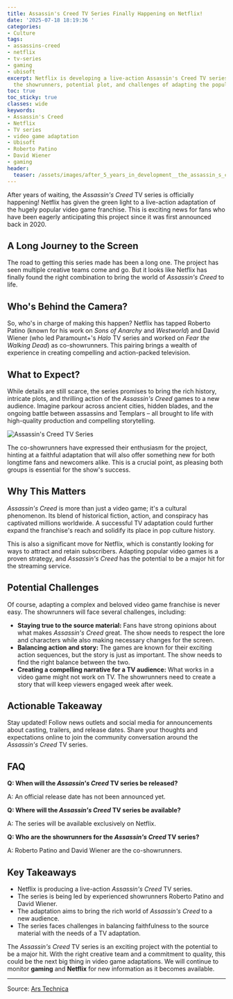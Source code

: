 ```yaml
---
title: Assassin's Creed TV Series Finally Happening on Netflix!
date: '2025-07-18 18:19:36 '
categories:
- Culture
tags:
- assassins-creed
- netflix
- tv-series
- gaming
- ubisoft
excerpt: Netflix is developing a live-action Assassin's Creed TV series! Learn about
  the showrunners, potential plot, and challenges of adapting the popular game.
toc: true
toc_sticky: true
classes: wide
keywords:
- Assassin's Creed
- Netflix
- TV series
- video game adaptation
- Ubisoft
- Roberto Patino
- David Wiener
- gaming
header:
  teaser: /assets/images/after_5_years_in_development__the_assassin_s_creed_20250718181936.webp
---
```


After years of waiting, the *Assassin's Creed* TV series is officially happening! Netflix has given the green light to a live-action adaptation of the hugely popular video game franchise. This is exciting news for fans who have been eagerly anticipating this project since it was first announced back in 2020.

## A Long Journey to the Screen

The road to getting this series made has been a long one. The project has seen multiple creative teams come and go. But it looks like Netflix has finally found the right combination to bring the world of *Assassin's Creed* to life.

## Who's Behind the Camera?

So, who's in charge of making this happen? Netflix has tapped Roberto Patino (known for his work on *Sons of Anarchy* and *Westworld*) and David Wiener (who led Paramount+'s *Halo* TV series and worked on *Fear the Walking Dead*) as co-showrunners. This pairing brings a wealth of experience in creating compelling and action-packed television.

## What to Expect?

While details are still scarce, the series promises to bring the rich history, intricate plots, and thrilling action of the *Assassin's Creed* games to a new audience. Imagine parkour across ancient cities, hidden blades, and the ongoing battle between assassins and Templars – all brought to life with high-quality production and compelling storytelling.

![Assassin's Creed TV Series](https://cdn.arstechnica.net/wp-content/uploads/2024/09/660e5a03fbff4e2940488bcd-1-1152x648.webp)

The co-showrunners have expressed their enthusiasm for the project, hinting at a faithful adaptation that will also offer something new for both longtime fans and newcomers alike. This is a crucial point, as pleasing both groups is essential for the show's success.

## Why This Matters

*Assassin's Creed* is more than just a video game; it's a cultural phenomenon. Its blend of historical fiction, action, and conspiracy has captivated millions worldwide. A successful TV adaptation could further expand the franchise's reach and solidify its place in pop culture history.

This is also a significant move for Netflix, which is constantly looking for ways to attract and retain subscribers. Adapting popular video games is a proven strategy, and *Assassin's Creed* has the potential to be a major hit for the streaming service.

## Potential Challenges

Of course, adapting a complex and beloved video game franchise is never easy. The showrunners will face several challenges, including:

*   **Staying true to the source material:** Fans have strong opinions about what makes *Assassin's Creed* great. The show needs to respect the lore and characters while also making necessary changes for the screen.
*   **Balancing action and story:** The games are known for their exciting action sequences, but the story is just as important. The show needs to find the right balance between the two.
*   **Creating a compelling narrative for a TV audience:** What works in a video game might not work on TV. The showrunners need to create a story that will keep viewers engaged week after week.

## Actionable Takeaway

Stay updated! Follow news outlets and social media for announcements about casting, trailers, and release dates. Share your thoughts and expectations online to join the community conversation around the *Assassin's Creed* TV series.

## FAQ

**Q: When will the *Assassin's Creed* TV series be released?**

A: An official release date has not been announced yet.

**Q: Where will the *Assassin's Creed* TV series be available?**

A: The series will be available exclusively on Netflix.

**Q: Who are the showrunners for the *Assassin's Creed* TV series?**

A: Roberto Patino and David Wiener are the co-showrunners.

## Key Takeaways

*   Netflix is producing a live-action *Assassin's Creed* TV series.
*   The series is being led by experienced showrunners Roberto Patino and David Wiener.
*   The adaptation aims to bring the rich world of *Assassin's Creed* to a new audience.
*   The series faces challenges in balancing faithfulness to the source material with the needs of a TV adaptation.

The *Assassin's Creed* TV series is an exciting project with the potential to be a major hit. With the right creative team and a commitment to quality, this could be the next big thing in video game adaptations. We will continue to monitor **gaming** and **Netflix** for new information as it becomes available.

---

Source: [Ars Technica](https://arstechnica.com/gaming/2025/07/netflix-green-lights-live-action-assassins-creed-tv-series/)